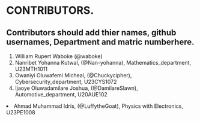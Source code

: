 # CONTRIBUTORS.
## Contributors should add thier names, github usernames, Department and matric numberhere.
<ol>
<li>William Rupert Waboke (@waboke)
<li>Nanribet Yohanna Kutwal, (@Nan-yohanna), Mathematics_department, U23MTH1011</li>
<li>Owaniyi Oluwafemi Micheal, (@Chuckycipher), Cybersecurity_department, U23CYS1072</li>
  <li>Ijaoye Oluwadamilare Joshua, (@DamilareSlawn), Automotive_department, U20AUE102</li>
</ol>
<li>Ahmad Muhammad Idris, (@LuffytheGoat), Physics with Electronics, U23PE1008</li>
